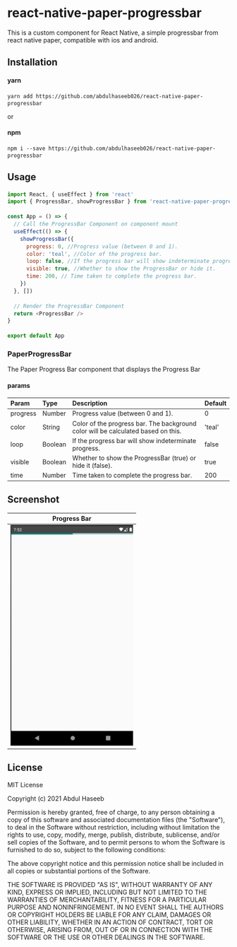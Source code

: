 # react-native-paper-progressbar

This is a custom component for React Native, a simple progressbar from react native paper, compatible with ios and android.

## Installation

#### yarn

```
yarn add https://github.com/abdulhaseeb026/react-native-paper-progressbar
```

or

#### npm

```
npm i --save https://github.com/abdulhaseeb026/react-native-paper-progressbar
```

## Usage

```js
import React, { useEffect } from 'react'
import { ProgressBar, showProgressBar } from 'react-native-paper-progressbar'

const App = () => {
  // Call the ProgressBar Component on component mount
  useEffect(() => {
    showProgressBar({
      progress: 0, //Progress value (between 0 and 1).
      color: 'teal', //Color of the progress bar.
      loop: false, //If the progress bar will show indeterminate progress.
      visible: true, //Whether to show the ProgressBar or hide it.
      time: 200, // Time taken to complete the progress bar.
    })
  }, [])

  // Render the ProgressBar Component
  return <ProgressBar />
}

export default App
```

### PaperProgressBar

The Paper Progress Bar component that displays the Progress Bar

#### params

| Param    | Type    | Description                                                                       | Default |
| :------- | :------ | :-------------------------------------------------------------------------------- | :------ |
| progress | Number  | Progress value (between 0 and 1).                                                 | 0       |
| color    | String  | Color of the progress bar. The background color will be calculated based on this. | 'teal'  |
| loop     | Boolean | If the progress bar will show indeterminate progress.                             | false   |
| visible  | Boolean | Whether to show the ProgressBar (true) or hide it (false).                        | true    |
| time     | Number  | Time taken to complete the progress bar.                                          | 200     |

<!--
## Contributing

## Credits -->

## Screenshot

|                                             Progress Bar                                              |
| :---------------------------------------------------------------------------------------------------: |
| <img alignItems="center" src="./src/components/ProgressBar/screenshots/progressbar.png" height="500"> |

## License

MIT License

Copyright (c) 2021 Abdul Haseeb

Permission is hereby granted, free of charge, to any person obtaining a copy
of this software and associated documentation files (the "Software"), to deal
in the Software without restriction, including without limitation the rights
to use, copy, modify, merge, publish, distribute, sublicense, and/or sell
copies of the Software, and to permit persons to whom the Software is
furnished to do so, subject to the following conditions:

The above copyright notice and this permission notice shall be included in all
copies or substantial portions of the Software.

THE SOFTWARE IS PROVIDED "AS IS", WITHOUT WARRANTY OF ANY KIND, EXPRESS OR
IMPLIED, INCLUDING BUT NOT LIMITED TO THE WARRANTIES OF MERCHANTABILITY,
FITNESS FOR A PARTICULAR PURPOSE AND NONINFRINGEMENT. IN NO EVENT SHALL THE
AUTHORS OR COPYRIGHT HOLDERS BE LIABLE FOR ANY CLAIM, DAMAGES OR OTHER
LIABILITY, WHETHER IN AN ACTION OF CONTRACT, TORT OR OTHERWISE, ARISING FROM,
OUT OF OR IN CONNECTION WITH THE SOFTWARE OR THE USE OR OTHER DEALINGS IN THE
SOFTWARE.

